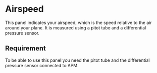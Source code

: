 # Airspeed #

This panel indicates your airspeed, which is the speed relative to the air around your plane. It is measured using a pitot tube and a differential pressure sensor.


## Requirement ##

To be able to use this panel you need the pitot tube and the differential pressure sensor connected to APM.
